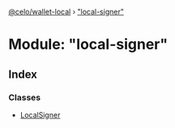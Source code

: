 [@celo/wallet-local](../README.md) › ["local-signer"](_local_signer_.md)

# Module: "local-signer"

## Index

### Classes

* [LocalSigner](../classes/_local_signer_.localsigner.md)
